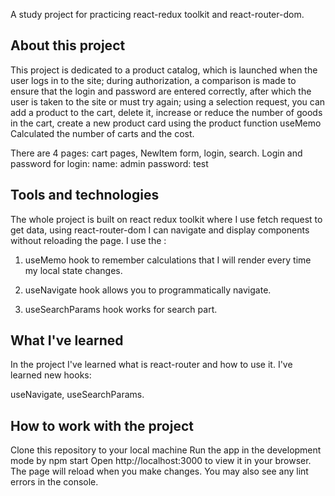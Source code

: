 A study project for practicing react-redux toolkit and react-router-dom.

## About this project


This project is dedicated to a product catalog, which is launched when the user logs in to the site; during authorization, a comparison is made to ensure that the login and password are entered correctly, after which the user is taken to the site or must try again; using a selection request, you can add a product to the cart, delete it, increase or reduce the number of goods in the cart, create a new product card using the product function useMemo Calculated the number of carts and the cost.

There are 4 pages: cart pages, NewItem form, login, search.
Login and password for login:
name: admin
password: test


## Tools and technologies

The whole project is built on react redux toolkit where I use fetch request to get data, using react-router-dom I can navigate and display components without reloading the page.
I use the :
1. useMemo hook to remember calculations that I will render every time my local state changes.

2. useNavigate hook allows you to programmatically navigate.

3. useSearchParams hook works for search part.

## What I've learned

In the project I've learned what is react-router and how to use it. I've learned new hooks:

useNavigate,
useSearchParams.

## How to work with the project

Clone this repository to your local machine Run the app in the development mode by npm start Open http://localhost:3000 to view it in your browser. The page will reload when you make changes. You may also see any lint errors in the console.
